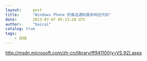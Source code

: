 ```yaml
---
layout:     post
title:      "Windows Phone 的推送通知服务响应代码"
date:       2013-07-07 05:13:28 UTC
author:     "baicai"
catalog: true
tags:
    - 存档
---
```


<p>
	<span style="color: rgb(0, 213, 255);"><a href="http://msdn.microsoft.com/zh-cn/library/ff941100(v=VS.92).aspx">http://msdn.microsoft.com/zh-cn/library/ff941100(v=VS.92).aspx</a></span></p>